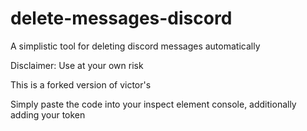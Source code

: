 # delete-messages-discord
A simplistic tool for deleting discord messages automatically

Disclaimer: Use at your own risk

This is a forked version of victor's

Simply paste the code into your inspect element console, additionally adding your token
